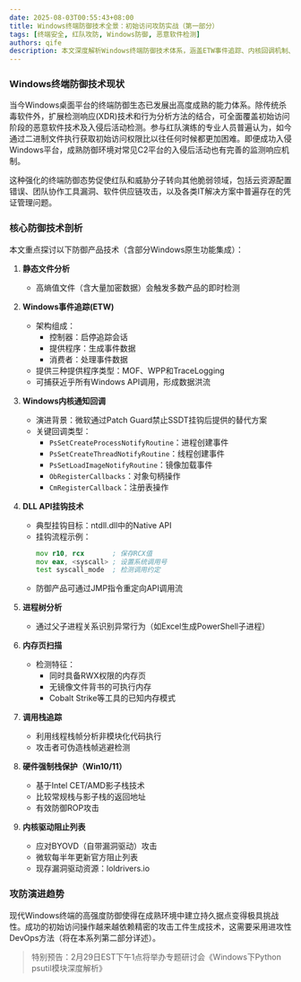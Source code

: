 ```yaml
---
date: 2025-08-03T00:55:43+08:00
title: Windows终端防御技术全景：初始访问攻防实战（第一部分）
tags: [终端安全, 红队攻防, Windows防御, 恶意软件检测]
authors: qife
description: 本文深度解析Windows终端防御技术体系，涵盖ETW事件追踪、内核回调机制、DLL钩子技术、进程树分析等核心防御手段，并探讨攻击者如何突破现代终端防护体系。
---
```


### Windows终端防御技术现状
当今Windows桌面平台的终端防御生态已发展出高度成熟的能力体系。除传统杀毒软件外，扩展检测响应(XDR)技术和行为分析方法的结合，可全面覆盖初始访问阶段的恶意软件技术及入侵后活动检测。参与红队演练的专业人员普遍认为，如今通过二进制文件执行获取初始访问权限比以往任何时候都更加困难。即便成功入侵Windows平台，成熟防御环境对常见C2平台的入侵后活动也有完善的监测响应机制。

这种强化的终端防御态势促使红队和威胁分子转向其他脆弱领域，包括云资源配置错误、团队协作工具漏洞、软件供应链攻击，以及各类IT解决方案中普遍存在的凭证管理问题。

### 核心防御技术剖析
本文重点探讨以下防御产品技术（含部分Windows原生功能集成）：

1. **静态文件分析**
   - 高熵值文件（含大量加密数据）会触发多数产品的即时检测

2. **Windows事件追踪(ETW)**
   - 架构组成：
     - 控制器：启停追踪会话
     - 提供程序：生成事件数据
     - 消费者：处理事件数据
   - 提供三种提供程序类型：MOF、WPP和TraceLogging
   - 可捕获近乎所有Windows API调用，形成数据洪流

3. **Windows内核通知回调**
   - 演进背景：微软通过Patch Guard禁止SSDT挂钩后提供的替代方案
   - 关键回调类型：
     - `PsSetCreateProcessNotifyRoutine`：进程创建事件
     - `PsSetCreateThreadNotifyRoutine`：线程创建事件
     - `PsSetLoadImageNotifyRoutine`：镜像加载事件
     - `ObRegisterCallbacks`：对象句柄操作
     - `CmRegisterCallback`：注册表操作

4. **DLL API挂钩技术**
   - 典型挂钩目标：ntdll.dll中的Native API
   - 挂钩流程示例：
     ```asm
     mov r10, rcx       ; 保存RCX值
     mov eax, <syscall> ; 设置系统调用号
     test syscall_mode  ; 检测调用约定
     ```
   - 防御产品可通过JMP指令重定向API调用流

5. **进程树分析**
   - 通过父子进程关系识别异常行为（如Excel生成PowerShell子进程）

6. **内存页扫描**
   - 检测特征：
     - 同时具备RWX权限的内存页
     - 无镜像文件背书的可执行内存
     - Cobalt Strike等工具的已知内存模式

7. **调用栈追踪**
   - 利用线程栈帧分析非模块化代码执行
   - 攻击者可伪造栈帧逃避检测

8. **硬件强制栈保护（Win10/11）**
   - 基于Intel CET/AMD影子栈技术
   - 比较常规栈与影子栈的返回地址
   - 有效防御ROP攻击

9. **内核驱动阻止列表**
   - 应对BYOVD（自带漏洞驱动）攻击
   - 微软每半年更新官方阻止列表
   - 现存漏洞驱动资源：loldrivers.io

### 攻防演进趋势
现代Windows终端的高强度防御使得在成熟环境中建立持久据点变得极具挑战性。成功的初始访问操作越来越依赖精密的攻击工件生成技术，这需要采用进攻性DevOps方法（将在本系列第二部分详述）。

> 特别预告：2月29日EST下午1点将举办专题研讨会《Windows下Python psutil模块深度解析》